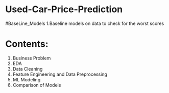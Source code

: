 # Used-Car-Price-Prediction
#BaseLine_Models 
1.Baseline models on data to check for the worst scores
# Contents:
1. Business Problem
2. EDA
3. Data Cleaning
4. Feature Engineering and Data Preprocessing
5. ML Modeling 
6. Comparison of Models
